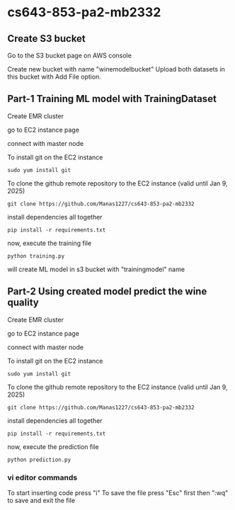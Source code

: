 # cs643-853-pa2-mb2332

## Create S3 bucket
Go to the S3 bucket page on AWS console

Create new bucket with name "winemodelbucket"
Upload both datasets in this bucket with Add File option.

## Part-1 Training ML model with TrainingDataset
Create EMR cluster

go to EC2 instance page

connect with master node

To install git on the EC2 instance
```
sudo yum install git 
```

To clone the github remote repository to the EC2 instance (valid until Jan 9, 2025)
```
git clone https://github.com/Manas1227/cs643-853-pa2-mb2332
````

install dependencies all together
```
pip install -r requirements.txt
```

now, execute the training file
```
python training.py
```

will create ML model in s3 bucket with "trainingmodel" name

## Part-2 Using created model predict the wine quality
Create EMR cluster

go to EC2 instance page

connect with master node

To install git on the EC2 instance
```
sudo yum install git 
```

To clone the github remote repository to the EC2 instance (valid until Jan 9, 2025)
```
git clone https://github.com/Manas1227/cs643-853-pa2-mb2332
````

install dependencies all together
```
pip install -r requirements.txt
```

now, execute the prediction file
```
python prediction.py
```

### vi editor commands
To start inserting code press "i"
To save the file press "Esc" first then ":wq" to save and exit the file
